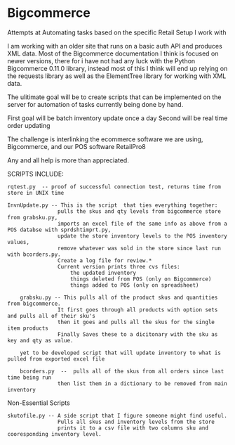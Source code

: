 # Bigcommerce
Attempts at Automating tasks based on the specific Retail Setup I work with

I am working with an older site that runs on a basic auth API and produces XML data.  Most of the Bigcommerce documentation I think is focused on newer versions, there for i have not had any luck with the Python Bigcommerce 0.11.0 library, instead most of this I think will end up relying on the requests library as well as the ElementTree library for working with XML data.

The ulitimate goal will be to create scripts that can be implemented on the server for automation of tasks currently being done by hand.

First goal will be batch inventory update once a day
Second will be real time order updating

The challenge is interlinking the ecommerce software we are using, Bigcommerce, and our POS software RetailPro8

Any and all help is more than appreciated.

SCRIPTS INCLUDE:
    
    rqtest.py  -- proof of successful connection test, returns time from store in UNIX time
    
    InvnUpdate.py -- This is the script  that ties everything together: 
                    pulls the skus and qty levels from bigcommerce store from grabsku.py, 
                    imports an excel file of the same info as above from a POS databse with sprdshtimprt.py, 
                    update the store inventory levels to the POS inventory values, 
                    remove whatever was sold in the store since last run with bcorders.py. 
                    Create a log file for review.*
                    Current version prints three cvs files: 
                        the updated inventory
                        things deleted from POS (only on Bigcommerce)
                        things added to POS (only on spreadsheet)
                
        grabsku.py -- This pulls all of the product skus and quantities from bigcommerce.  
                    It first goes through all products with option sets and pulls all of their sku's
                    then it goes and pulls all the skus for the single item products  
                    Finally Saves these to a dicitonary with the sku as key and qty as value.
        
        yet to be developed script that will update inventory to what is pulled from exported excel file
        
        bcorders.py  --  pulls all of the skus from all orders since last time being run 
                    then list them in a dictionary to be removed from main inventory
        
Non-Essential Scripts
    
    skutofile.py -- A side script that I figure someone might find useful.  
                    Pulls all skus and inventory levels from the store
                    prints it to a csv file with two columns sku and cooresponding inventory level. 
